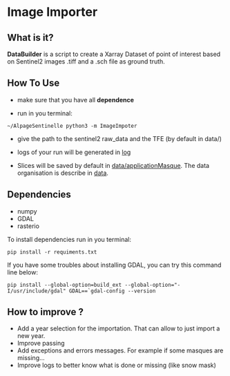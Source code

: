 # Image Importer

## What is it?

**DataBuilder** is a script to create a Xarray Dataset of point of interest 
based on Sentinel2 images .tiff and a .sch file as ground truth.


## How To Use

  - make sure that you have all **dependence**

  - run in you terminal:

```Language
~/AlpageSentinelle python3 -m ImageImpoter
```

  - give the path to the sentinel2 raw_data and the TFE (by default in data/)

  - logs of your run will be generated in [log](log)

  - Slices will be saved by default in [data/applicationMasque](../data/applicationMasque). The data organisation is 
describe in [data](../data).


## Dependencies

  - numpy
  - GDAL
  - rasterio

To install dependencies run in you terminal:

```Language
pip install -r requiments.txt
```

If you have some troubles about installing GDAL, you can try this command line
below:

```Language
pip install --global-option=build_ext --global-option="-I/usr/include/gdal" GDAL==`gdal-config --version
```


## How to improve ?

  - Add a year selection for the importation. That can allow to just import a new year.
  - Improve passing
  - Add exceptions and errors messages. For example if some masques are missing...
  - Improve logs to better know what is done or missing (like snow mask)
